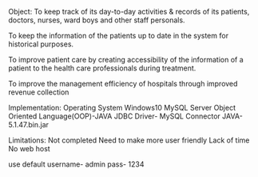 Object:
To keep track of its day-to-day activities & records of its patients, doctors, nurses, ward boys and other staff personals.

To keep the information of the patients up to date in the system for historical purposes.

To improve patient care by creating accessibility of the information of a patient to the health care professionals during treatment.

To improve the management efficiency of hospitals through improved revenue collection



Implementation:
Operating System Windows10
MySQL Server
Object Oriented Language(OOP)-JAVA
JDBC Driver- MySQL Connector JAVA-5.1.47.bin.jar

Limitations:
Not completed
Need to make more user friendly 
Lack of time 
No web host

use default username- admin pass- 1234
